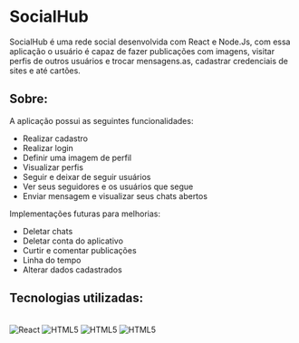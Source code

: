 # SocialHub

SocialHub é uma rede social desenvolvida com React e Node.Js, com essa aplicação o usuário é capaz de fazer publicações com imagens, visitar perfis de outros usuários e trocar mensagens.as, cadastrar credenciais de sites e até cartões.

## Sobre:

A aplicação possui as seguintes funcionalidades:

<ul>
    <li>Realizar cadastro</li>
    <li>Realizar login</li>
    <li>Definir uma imagem de perfil</li>
    <li>Visualizar perfis</li>
    <li>Seguir e deixar de seguir usuários</li>
    <li>Ver seus seguidores e os usuários que segue</li>
    <li>Enviar mensagem e visualizar seus chats abertos</li>
</ul>

Implementações futuras para melhorias:

<ul>
    <li>Deletar chats</li>
    <li>Deletar conta do aplicativo</li>
    <li>Curtir e comentar publicações</li>
    <li>Linha do tempo</li>
    <li>Alterar dados cadastrados</li>
</ul>

## Tecnologias utilizadas:

<div style="display: inline_block"><br>
    <img aling="center" alt="React" src="https://img.shields.io/badge/React-20232A?style=for-the-badge&logo=react&logoColor=white"/>
    <img aling="center" alt="HTML5" src="https://img.shields.io/badge/styled--components-DB7093?style=for-the-badge&logo=styled-components&logoColor=white"/>
    <img aling="center" alt="HTML5" src="https://img.shields.io/badge/Node%20js-339933?style=for-the-badge&logo=nodedotjs&logoColor=white"/>
    <img aling="center" alt="HTML5" src="https://img.shields.io/badge/PostgreSQL-316192?style=for-the-badge&logo=postgresql&logoColor=white"/>
</div><br>
